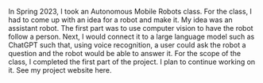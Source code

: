 In Spring 2023, I took an Autonomous Mobile Robots class. For the class, I had to come up with an idea for a robot and make it. My idea was an assistant robot. The first part was to use computer vision to have the robot follow a person. Next, I would connect it to a large language model such as ChatGPT such that, using voice recognition, a user could ask the robot a question and the robot would be able to answer it. For the scope of the class, I completed the first part of the project. I plan to continue working on it. See my project website here.
